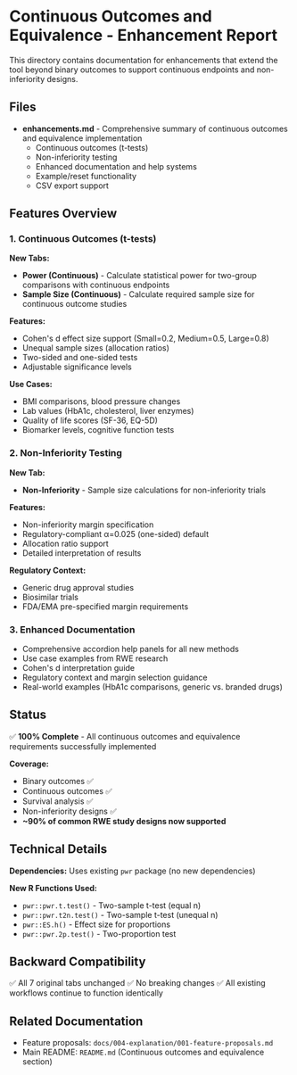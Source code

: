 # Continuous Outcomes and Equivalence - Enhancement Report

This directory contains documentation for enhancements that extend the tool beyond binary outcomes to support continuous endpoints and non-inferiority designs.

## Files

- **enhancements.md** - Comprehensive summary of continuous outcomes and equivalence implementation
  - Continuous outcomes (t-tests)
  - Non-inferiority testing
  - Enhanced documentation and help systems
  - Example/reset functionality
  - CSV export support

## Features Overview

### 1. Continuous Outcomes (t-tests)

**New Tabs:**
- **Power (Continuous)** - Calculate statistical power for two-group comparisons with continuous endpoints
- **Sample Size (Continuous)** - Calculate required sample size for continuous outcome studies

**Features:**
- Cohen's d effect size support (Small=0.2, Medium=0.5, Large=0.8)
- Unequal sample sizes (allocation ratios)
- Two-sided and one-sided tests
- Adjustable significance levels

**Use Cases:**
- BMI comparisons, blood pressure changes
- Lab values (HbA1c, cholesterol, liver enzymes)
- Quality of life scores (SF-36, EQ-5D)
- Biomarker levels, cognitive function tests

### 2. Non-Inferiority Testing

**New Tab:**
- **Non-Inferiority** - Sample size calculations for non-inferiority trials

**Features:**
- Non-inferiority margin specification
- Regulatory-compliant α=0.025 (one-sided) default
- Allocation ratio support
- Detailed interpretation of results

**Regulatory Context:**
- Generic drug approval studies
- Biosimilar trials
- FDA/EMA pre-specified margin requirements

### 3. Enhanced Documentation

- Comprehensive accordion help panels for all new methods
- Use case examples from RWE research
- Cohen's d interpretation guide
- Regulatory context and margin selection guidance
- Real-world examples (HbA1c comparisons, generic vs. branded drugs)

## Status

✅ **100% Complete** - All continuous outcomes and equivalence requirements successfully implemented

**Coverage:**
- Binary outcomes ✅
- Continuous outcomes ✅
- Survival analysis ✅
- Non-inferiority designs ✅
- **~90% of common RWE study designs now supported**

## Technical Details

**Dependencies:** Uses existing `pwr` package (no new dependencies)

**New R Functions Used:**
- `pwr::pwr.t.test()` - Two-sample t-test (equal n)
- `pwr::pwr.t2n.test()` - Two-sample t-test (unequal n)
- `pwr::ES.h()` - Effect size for proportions
- `pwr::pwr.2p.test()` - Two-proportion test

## Backward Compatibility

✅ All 7 original tabs unchanged
✅ No breaking changes
✅ All existing workflows continue to function identically

## Related Documentation

- Feature proposals: `docs/004-explanation/001-feature-proposals.md`
- Main README: `README.md` (Continuous outcomes and equivalence section)
